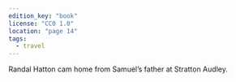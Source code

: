 ```yaml
---
edition_key: "book"
license: "CC0 1.0"
location: "page 14"
tags:
  - travel
---
```

Randal Hatton cam home from
Samuel’s father at Stratton Audley.

